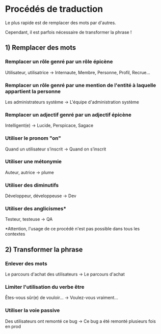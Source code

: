 # **Procédés de traduction**

Le plus rapide est de remplacer des mots par d'autres.

Cependant, il est parfois nécessaire de transformer la phrase !

## 1) Remplacer des mots

### Remplacer un rôle genré par un rôle épicène

Utilisateur, utilisatrice -> Internaute, Membre, Personne, Profil, Recrue...

### Remplacer un rôle genré par une mention de l'entité à laquelle appartient la personne

Les administrateurs système -> L'équipe d'administration système

### Remplacer un adjectif genré par un adjectif épicène

Intelligent(e) -> Lucide, Perspicace, Sagace

### Utiliser le pronom "on"

Quand un utilisateur s’inscrit -> Quand on s’inscrit

### Utiliser une métonymie

Auteur, autrice -> plume

### Utiliser des diminutifs

Développeur, développeuse -> Dev

### Utiliser des anglicismes*

Testeur, testeuse -> QA

\*Attention, l'usage de ce procédé n'est pas possible dans tous les contextes

## 2) Transformer la phrase

### Enlever des mots

Le parcours d'achat des utilisateurs -> Le parcours d'achat

### Limiter l'utilisation du verbe être

Êtes-vous sûr(e) de vouloir... -> Voulez-vous vraiment...

### Utiliser la voie passive

Des utilisateurs ont remonté ce bug -> Ce bug a été remonté plusieurs fois en prod
